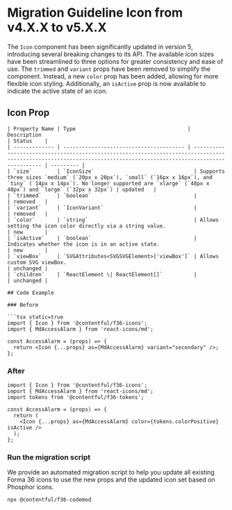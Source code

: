 # Migration Guideline Icon from v4.X.X to v5.X.X

The `Icon` component has been significantly updated in version 5, introducing several breaking changes to its API. The available icon sizes have been streamlined to three options for greater consistency and ease of use. The `trimmed` and `variant` props have been removed to simplify the component. Instead, a new `color` prop has been added, allowing for more flexible icon styling. Additionally, an `isActive` prop is now available to indicate the active state of an icon.

## Icon Prop

```suggestion
| Property Name | Type                                    | Description                                                                                                                                                       | Status    |
| ------------- | --------------------------------------- | ----------------------------------------------------------------------------------------------------------------------------------------------------------------- | --------- |
| `size`        | `IconSize`                                | Supports three sizes `medium` (`20px x 20px`), `small` (`16px x 16px`), and `tiny` (`14px x 14px`). No longer supported are `xlarge` (`48px x 48px`) and `large` (`32px x 32px`) | updated   |
| `trimmed`     | `boolean`                                 |                                                                                                                                                                   | removed   |
| `variant`     | `IconVariant`                             |                                                                                                                                                                   | removed   |
| `color`       | `string`                                  | Allows setting the icon color directly via a string value.                                                                                                        | new       |
| `isActive`    | `boolean`                                 | Indicates whether the icon is in an active state.                                                                                                                 | new       |
| `viewBox`     | `SVGAttributes<SVGSVGElement>['viewBox']` | Allows custom SVG viewBox.                                                                                                                                        | unchanged |
| `children`    | `ReactElement \| ReactElement[]`          |                                                                                                                                                                   | unchanged |

## Code Example

### Before

```tsx static=true
import { Icon } from '@contentful/f36-icons';
import { MdAccessAlarm } from 'react-icons/md';

const AccessAlarm = (props) => {
  return <Icon {...props} as={MdAccessAlarm} variant="secondary" />;
};
```

### After

```tsx static=true
import { Icon } from '@contentful/f36-icons';
import { MdAccessAlarm } from 'react-icons/md';
import tokens from '@contentful/f36-tokens';

const AccessAlarm = (props) => {
  return (
    <Icon {...props} as={MdAccessAlarm} color={tokens.colorPositive} isActive />
  );
};
```

### Run the migration script

We provide an automated migration script to help you update all existing Forma 36 icons to use the new props and the updated icon set based on Phosphor icons.

```bash
npx @contentful/f36-codemod
```
